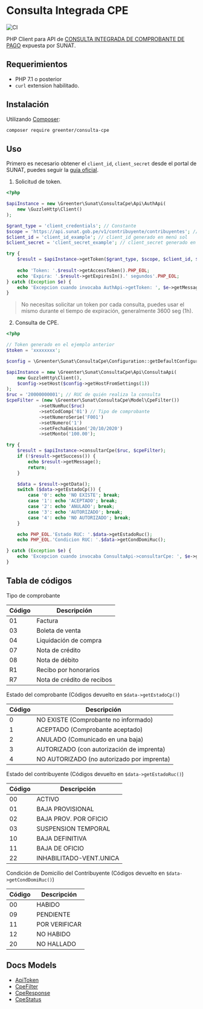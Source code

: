 # Consulta Integrada CPE

![CI](https://github.com/thegreenter/consulta-cpe/workflows/CI/badge.svg)

PHP Client para API de [CONSULTA INTEGRADA DE COMPROBANTE DE PAGO](https://cdn.www.gob.pe/uploads/document/file/536289/Manual_de_Consulta_Integrada_de_Validez_de_CdP_por_Servicio_WEB.pdf) expuesta por SUNAT. 

## Requerimientos

- PHP 7.1 o posterior
- `curl` extension habilitado.

## Instalación

Utilizando [Composer](http://getcomposer.org/):

```bash
composer require greenter/consulta-cpe
```

## Uso

Primero es necesario obtener el `client_id`, `client_secret` desde el portal de SUNAT, puedes seguir la [guía oficial](https://orientacion.sunat.gob.pe/images/imagenes/contenido/comprobantes/Manual-de-Consulta-Integrada-de-Comprobante-de-Pago-por-ServicioWEB.pdf).

1. Solicitud de token.

```php
<?php

$apiInstance = new \Greenter\Sunat\ConsultaCpe\Api\AuthApi(
    new \GuzzleHttp\Client()
);

$grant_type = 'client_credentials'; // Constante
$scope = 'https://api.sunat.gob.pe/v1/contribuyente/contribuyentes'; // Constante
$client_id = 'client_id_example'; // client_id generado en menú sol
$client_secret = 'client_secret_example'; // client_secret generado en menú sol

try {
    $result = $apiInstance->getToken($grant_type, $scope, $client_id, $client_secret);
        
    echo 'Token: '.$result->getAccessToken().PHP_EOL;
    echo 'Expira: '.$result->getExpiresIn().' segundos'.PHP_EOL;
} catch (Exception $e) {
    echo 'Excepcion cuando invocaba AuthApi->getToken: ', $e->getMessage(), PHP_EOL;
}
```

> No necesitas solicitar un token por cada consulta, puedes usar el mismo durante el tiempo de expiración, generalmente 3600 seg (1h).

2. Consulta de CPE.

```php
<?php

// Token generado en el ejemplo anterior
$token = 'xxxxxxxx';

$config = \Greenter\Sunat\ConsultaCpe\Configuration::getDefaultConfiguration()->setAccessToken($token);

$apiInstance = new \Greenter\Sunat\ConsultaCpe\Api\ConsultaApi(
    new GuzzleHttp\Client(),
    $config->setHost($config->getHostFromSettings(1))
);
$ruc = '20000000001'; // RUC de quién realiza la consulta
$cpeFilter = (new \Greenter\Sunat\ConsultaCpe\Model\CpeFilter())
            ->setNumRuc($ruc)
            ->setCodComp('01') // Tipo de comprobante
            ->setNumeroSerie('F001')
            ->setNumero('1')
            ->setFechaEmision('20/10/2020')
            ->setMonto('100.00');

try {
    $result = $apiInstance->consultarCpe($ruc, $cpeFilter);
    if (!$result->getSuccess()) {
        echo $result->getMessage();
        return;
    }

    $data = $result->getData();
    switch ($data->getEstadoCp()) {
        case '0': echo 'NO EXISTE'; break;
        case '1': echo 'ACEPTADO'; break;
        case '2': echo 'ANULADO'; break;
        case '3': echo 'AUTORIZADO'; break;
        case '4': echo 'NO AUTORIZADO'; break;
    }

    echo PHP_EOL.'Estado RUC: '.$data->getEstadoRuc();
    echo PHP_EOL.'Condicion RUC: '.$data->getCondDomiRuc();

} catch (Exception $e) {
    echo 'Excepcion cuando invocaba ConsultaApi->consultarCpe: ', $e->getMessage(), PHP_EOL;
}
```

## Tabla de códigos

Tipo de comprobante

|Código | Descripción                |
|-------|----------------------------|
|01     | Factura                    |
|03     | Boleta de venta            |
|04     | Liquidación de compra      |
|07     | Nota de crédito            |
|08     | Nota de débito             |
|R1     | Recibo por honorarios      |
|R7     | Nota de crédito de recibos |

Estado del comprobante (Códigos devuelto en `$data->getEstadoCp()`)

Código | Descripción                           |
-------|---------------------------------------|
0 | NO EXISTE (Comprobante no informado) |
1 | ACEPTADO (Comprobante aceptado) |
2 | ANULADO (Comunicado en una baja) |
3 | AUTORIZADO (con autorización de imprenta) |
4 | NO AUTORIZADO (no autorizado por imprenta) |
 
Estado del contribuyente (Códigos devuelto en `$data->getEstadoRuc()`)

Código | Descripción                           |
-------|---------------------------------------|
00 | ACTIVO
01 | BAJA PROVISIONAL
02 | BAJA PROV. POR OFICIO
03 | SUSPENSION TEMPORAL
10 | BAJA DEFINITIVA
11 | BAJA DE OFICIO
22 | INHABILITADO-VENT.UNICA

Condición de Domicilio del Contribuyente (Códigos devuelto en `$data->getCondDomiRuc()`)

Código | Descripción                           |
-------|---------------------------------------|
00 | HABIDO
09 | PENDIENTE
11 | POR VERIFICAR
12 | NO HABIDO
20 | NO HALLADO

## Docs Models

 - [ApiToken](docs/Model/ApiToken.md)
 - [CpeFilter](docs/Model/CpeFilter.md)
 - [CpeResponse](docs/Model/CpeResponse.md)
 - [CpeStatus](docs/Model/CpeStatus.md)

